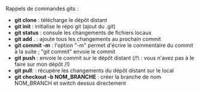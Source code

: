 
Rappels de commandes gits :

- **git clone** : télécharge le dépôt distant
- **git init** : initialise le répo git (ajout du .git)
- **git status** : consule les changements de fichiers locaux
- **git add .** : ajoute tous les changements au prochain commit
- **git commit -m** : l'option "-m" permet d'écrire le commentaire du commit à la suite ; "git commit" envoie le commit
- **git push** : envoie le commit sur le dépôt distant (/!\ : vous n'avez pas à le faire sur mon dépôt /!\)
- **git pull**: : récupère les changements du dépôt distant sur le local
- **git checkout -b NOM_BRANCHE** : créer la branche de nom NOM_BRANCH et switch dessus directement 
